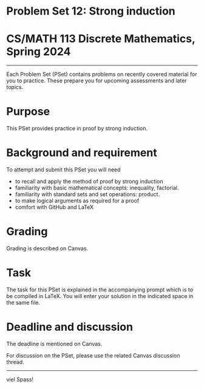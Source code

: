 # Problem Set 12: Strong induction

# CS/MATH 113 Discrete Mathematics, Spring 2024
***

Each Problem Set (PSet) contains problems on recently covered material for you to practice. These prepare you for upcoming assessments and later topics.

# Purpose

This PSet provides practice in proof by strong induction.

# Background and requirement

To attempt and submit this PSet you will need
- to recall and apply the method of proof by strong induction
- familiarity with basic mathematical concepts: inequality, factorial.
- familiarity with standard sets and set operations: product.
- to make logical arguments as required for a proof
- comfort with GitHub and LaTeX

# Grading

Grading is described on Canvas.

# Task

The task for this PSet is explained in the accompanying prompt which is to be compiled in LaTeX. You will enter your solution in the indicated space in the same file.

# Deadline and discussion

The deadline is mentioned on Canvas.

For discussion on the PSet, please use the related Canvas discussion thread.

---
viel Spass!
